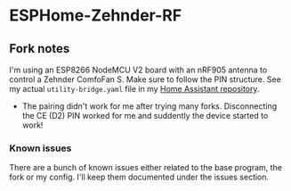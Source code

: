 # ESPHome-Zehnder-RF

## Fork notes

I'm using an ESP8266 NodeMCU V2 board with an nRF905 antenna to control a Zehnder ComfoFan S. Make sure to follow the PIN structure. See my actual `utility-bridge.yaml` file in my [Home Assistant repository](https://github.com/DevSecNinja/home-assistant-config/blob/main/esphome/zehnder-rf.yaml).

- The pairing didn't work for me after trying many forks. Disconnecting the CE (D2) PIN worked for me and suddently the device started to work!

### Known issues

There are a bunch of known issues either related to the base program, the fork or my config. I'll keep them documented under the issues section.
